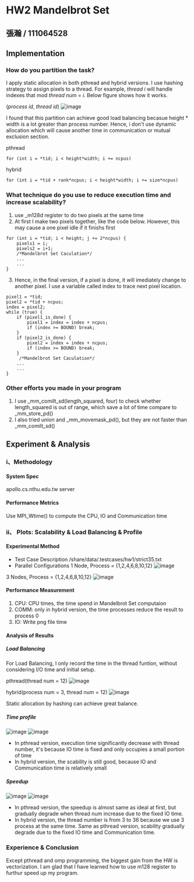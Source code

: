 # HW2 Mandelbrot Set
張瀚 / 111064528
---
## Implementation
### How do you partition the task?
I apply static allocation in both pthread and hybrid versions. I use hashing strategy to assign pixels to a thread. For example, *thread i* will handle indexes that mod *thread num* = *i*. Below figure shows how it works.   

(*process id*, *thread id*)
![image](https://github.com/107061130/Parallel-Programming/assets/79574369/3807d634-f905-45c5-b193-65d871d1a0d5)


I found that this partition can achieve good load balancing becasue height * width is a lot greater than process number. Hence, i don't use dynamic allocation which will cause another time in communication or mutual exclusion section.

pthread
```
for (int i = *tid; i < height*width; i += ncpus)
```
hybrid
```
for (int i = *tid + rank*ncpus; i < height*width; i += size*ncpus)
```

### What technique do you use to reduce execution time and increase scalability?
1. use _m128d register to do two pixels at the same time
2. At first I make two pixels together, like the code below. However, this may cause a one pixel idle if it finishs first
```
for (int i = *tid; i < height; j += 2*ncpus) {
    pixels1 = i;
    pixels2 = i+1;
    /*Mandelbrot Set Caculation*/
    ...
    ...
}
```
3. Hence, in the final version, if a pixel is done, it will imediately change to another pixel. I use a variable called index to trace next pixel location.

```
pixel1 = *tid;
pixel2 = *tid + ncpus;
index = pixel2;
while (true) {
    if (pixel1_is_done) {
        pixel1 = index = index + ncpus;
        if (index >= BOUND) break;
    }
    if (pixel2_is_done) {
        pixel2 = index = index + ncpus;
        if (index >= BOUND) break;
    }
     /*Mandelbrot Set Caculation*/
    ...
    ...
}
```

### Other efforts you made in your program
1. I use _mm_comilt_sd(length_squared, four) to check whether length_squared is out of range, which save a lot of time compare to _mm_store_pd()
2. I also tried union and _mm_movemask_pd(), but they are not faster than _mm_comilt_sd()


## Experiment & Analysis
### i、Methodology
#### System Spec
apollo.cs.nthu.edu.tw server
#### Performance Metrics
Use MPI_Wtime() to compute the CPU, IO and Communication time

### ii、 Plots: Scalability & Load Balancing & Profile
#### Experimental Method
* Test Case Description
/share/data/.testcases/hw1/strict35.txt
* Parallel Configurations
1 Node, Process = {1,2,4,6,8,10,12}
![image](https://github.com/107061130/Parallel-Programming/assets/79574369/8009d279-d41a-4eb4-943c-e54d44592fc7)

3 Nodes, Process = {1,2,4,6,8,10,12}
![image](https://github.com/107061130/Parallel-Programming/assets/79574369/5f10bf95-ae24-44b5-a334-bad88cc3fc91)


#### Performance Measurement
1. CPU: CPU times, the time spend in Mandelbrot Set computaion
2. COMM: only in hybrid version, the time  processes reduce the result to process 0
3. IO: Write png file time

#### Analysis of Results
##### Load Balancing
For Load Balancing, I only record the time in the thread funtion, without considering I/O time and initial setup.

pthread(thread num = 12)
![image](https://github.com/107061130/Parallel-Programming/assets/79574369/2dbeaecd-c98f-4b21-8fa3-7556963e2494)


hybrid(process num = 3, thread num = 12)
![image](https://github.com/107061130/Parallel-Programming/assets/79574369/b76f30b8-7538-4542-aacd-e0e20c344d23)



Static allocation by hashing can achieve great balance.

##### Time profile
![image](https://github.com/107061130/Parallel-Programming/assets/79574369/fad13c91-fb83-4220-9fbb-9db85a887f22)
![image](https://github.com/107061130/Parallel-Programming/assets/79574369/7bd84f04-f4ba-425f-b3ed-10a395ade0f2)


* In pthread version, execution time significantly decrease with thread number, it's because IO time is fixed and only occupies a small portion of time
* In hybrid version, the scability is still good, because IO and Communication time is relatively small

##### Speedup
![image](https://github.com/107061130/Parallel-Programming/assets/79574369/faba5169-d8d1-429d-923f-b8c2d6dd10a6)
![image](https://github.com/107061130/Parallel-Programming/assets/79574369/4dfd84af-89dc-4235-accd-1584b1ac37ce)


* In pthread version, the speedup is almost same as ideal at first, but gradually degrade when thread num increase due to the fixed IO time.
* In hybrid version, the thread number is from 3 to 36 because we use 3 process at the same time. Same as pthread version, scability gradually degrade due to the fixed IO time and Communication time.

### Experience & Conclusion
Except pthread and omp programming, the biggest gain from the HW is vectorization. I am glad that I have learned how to use m128 register to furthur speed up my program.
